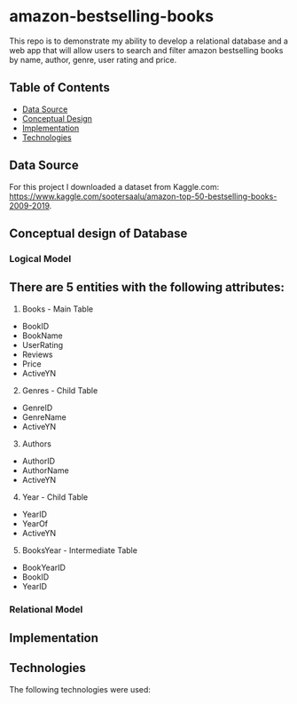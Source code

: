 # amazon-bestselling-books
This repo is to demonstrate my ability to develop a relational database and a web app that will allow users to search and filter amazon bestselling books by name, author, genre, user rating and price.
## Table of Contents
* [Data Source](https://github.com/KateKalashnikova/amazon-bestselling-books/blob/main/README.md#data-source)
* [Conceptual Design](https://github.com/KateKalashnikova/amazon-bestselling-books/blob/main/README.md#conceptual-design-of-database)
* [Implementation](https://github.com/KateKalashnikova/amazon-bestselling-books/blob/main/README.md#implementation)
* [Technologies](https://github.com/KateKalashnikova/amazon-bestselling-books/blob/main/README.md#technologies)

## Data Source
For this project I downloaded a dataset from Kaggle.com: https://www.kaggle.com/sootersaalu/amazon-top-50-bestselling-books-2009-2019.

## Conceptual design of Database
### Logical Model
## There are 5 entities with the following attributes:
1. Books - Main Table
* BookID
* BookName
* UserRating
* Reviews
* Price
* ActiveYN
2. Genres - Child Table
* GenreID
* GenreName
* ActiveYN
3. Authors
* AuthorID
* AuthorName
* ActiveYN
4. Year - Child Table
* YearID
* YearOf
* ActiveYN
5. BooksYear - Intermediate Table
* BookYearID
* BookID
* YearID


### Relational Model

## Implementation

## Technologies
The following technologies were used:

